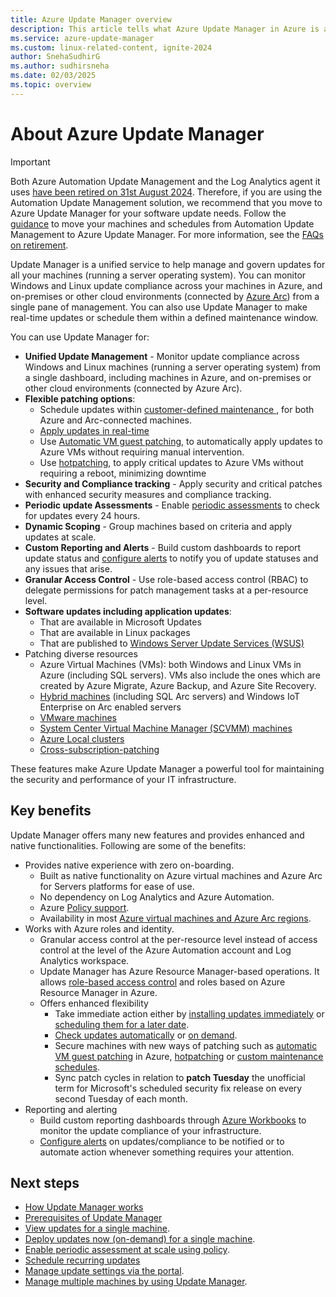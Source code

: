 ```yaml
---
title: Azure Update Manager overview
description: This article tells what Azure Update Manager in Azure is and the system updates for your Windows and Linux machines in Azure, on-premises, and other cloud environments.
ms.service: azure-update-manager
ms.custom: linux-related-content, ignite-2024
author: SnehaSudhirG
ms.author: sudhirsneha
ms.date: 02/03/2025
ms.topic: overview
---
```


# About Azure Update Manager

> [!Important]
> Both Azure Automation Update Management and the Log Analytics agent it uses [have been retired on 31st August 2024](https://azure.microsoft.com/updates/were-retiring-the-log-analytics-agent-in-azure-monitor-on-31-august-2024/). Therefore, if you are using the Automation Update Management solution, we recommend that you move to Azure Update Manager for your software update needs. Follow the [guidance](guidance-migration-automation-update-management-azure-update-manager.md#migration-scripts) to move your machines and schedules from Automation Update Management to Azure Update Manager.
> For more information, see the [FAQs on retirement](update-manager-faq.md#impact-of-log-analytics-agent-retirement).


Update Manager is a unified service to help manage and govern updates for all your machines (running a server operating system). You can monitor Windows and Linux update compliance across your machines in Azure, and on-premises or other cloud environments (connected by [Azure Arc](/azure/azure-arc/)) from a single pane of management. You can also use Update Manager to make real-time updates or schedule them within a defined maintenance window. 

You can use Update Manager for:

- **Unified Update Management** - Monitor update compliance across Windows and Linux machines (running a server operating system) from a single dashboard, including machines in Azure, and on-premises or other cloud environments (connected by Azure Arc).
- **Flexible patching options**:
    - Schedule updates within [customer-defined maintenance ](https://aka.ms/umc-scheduled-patching), for both Azure and Arc-connected machines.
    - [Apply updates in real-time](deploy-updates.md) 
    - Use [Automatic VM guest patching](/azure/virtual-machines/automatic-vm-guest-patching), to automatically apply updates to Azure VMs without requiring manual intervention. 
    - Use [hotpatching](/windows-server/get-started/hotpatch), to apply critical updates to Azure VMs without requiring a reboot, minimizing downtime
- **Security and Compliance tracking** - Apply security and critical patches with enhanced security measures and compliance tracking. 
- **Periodic update Assessments** - Enable [periodic assessments](https://aka.ms/umc-periodic-assessment-policy) to check for updates every 24 hours. 
- **Dynamic Scoping** - Group machines based on criteria and apply updates at scale. 
- **Custom Reporting and Alerts** - Build custom dashboards to report update status and [configure alerts](manage-alerts.md) to notify you of update statuses and any issues that arise. 
- **Granular Access Control** - Use role-based access control (RBAC) to delegate permissions for patch management tasks at a per-resource level. 
- **Software updates including application updates**: 
    - That are available in Microsoft Updates  
    - That are available in Linux packages 
    - That are published to [Windows Server Update Services (WSUS)](/windows-server/administration/windows-server-update-services/get-started/windows-server-update-services-wsus) 
- Patching diverse resources 
    - Azure Virtual Machines (VMs): both Windows and Linux VMs in Azure (including SQL servers). VMs also include the ones which are created by Azure Migrate, Azure Backup, and Azure Site Recovery. 
    - [Hybrid machines](/azure/azure-arc/servers/) (including SQL Arc servers) and Windows IoT Enterprise on Arc enabled servers 
    - [VMware machines](/azure/azure-arc/vmware-vsphere/)
    - [System Center Virtual Machine Manager (SCVMM) machines](/azure/azure-arc/system-center-virtual-machine-manager/) 
    - [Azure Local clusters](/azure/azure-local/)
    - [Cross-subscription-patching](cross-subscription-patching.md)

These features make Azure Update Manager a powerful tool for maintaining the security and performance of your IT infrastructure. 

## Key benefits

Update Manager offers many new features and provides enhanced and native functionalities. Following are some of the benefits:

- Provides native experience with zero on-boarding.
  - Built as native functionality on Azure virtual machines and Azure Arc for Servers platforms for ease of use.
  - No dependency on Log Analytics and Azure Automation.
  - Azure [Policy support](https://aka.ms/aum-policy-support).
  - Availability in most [Azure virtual machines and Azure Arc regions](https://aka.ms/aum-supported-regions).
- Works with Azure roles and identity. 
  - Granular access control at the per-resource level instead of access control at the level of the Azure Automation account and Log Analytics workspace. 
  - Update Manager has Azure Resource Manager-based operations. It allows [role-based access control](../role-based-access-control/overview.md) and roles based on Azure Resource Manager in Azure.
  - Offers enhanced flexibility
    - Take immediate action either by [installing updates immediately](https://aka.ms/on-demand-patching) or [scheduling them for a later date](https://aka.ms/umc-scheduled-patching).
    - [Check updates automatically](https://aka.ms/aum-policy-support) or [on demand](https://aka.ms/on-demand-assessment).
    - Secure machines with new ways of patching such as [automatic VM guest patching](/azure/virtual-machines/automatic-vm-guest-patching) in Azure, [hotpatching](/azure/automanage/automanage-hotpatch) or  [custom maintenance schedules](https://aka.ms/umc-scheduled-patching).
    - Sync patch cycles in relation to **patch Tuesday** the unofficial term for Microsoft's scheduled security fix release on every second Tuesday of each month. 
- Reporting and alerting
    - Build custom reporting dashboards through [Azure Workbooks](manage-workbooks.md) to monitor the update compliance of your infrastructure. 
    - [Configure alerts](https://aka.ms/aum-alerts) on updates/compliance to be notified or to automate action whenever something requires your attention. 
      

## Next steps
- [How Update Manager works](workflow-update-manager.md)
- [Prerequisites of Update Manager](prerequisites.md)
- [View updates for a single machine](view-updates.md).
- [Deploy updates now (on-demand) for a single machine](deploy-updates.md).
- [Enable periodic assessment at scale using policy](https://aka.ms/aum-policy-support).
- [Schedule recurring updates](scheduled-patching.md)
- [Manage update settings via the portal](manage-update-settings.md).
- [Manage multiple machines by using Update Manager](manage-multiple-machines.md).
